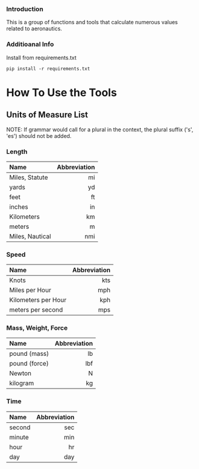 ### Introduction

This is a group of functions and tools that calculate numerous values related to aeronautics.

### Additioanal Info
Install from requirements.txt

```
pip install -r requirements.txt
```
# How To Use the Tools

## Units of Measure List
NOTE: If grammar would call for a plural in the context, the plural suffix ('s', 'es') should not be added. 

### Length
|Name            |Abbreviation|
|:---------------|-----------:|
|Miles, Statute|mi|
|yards|yd|
|feet|ft|
|inches|in|
|Kilometers|km|
|meters|m|
|Miles, Nautical|nmi|

### Speed
|Name            |Abbreviation|
|:---------------|-----------:|
|Knots|kts|
|Miles per Hour|mph|
|Kilometers per Hour|kph|
|meters per second|mps|

### Mass, Weight, Force
|Name            |Abbreviation|
|:---------------|-----------:|
|pound (mass)|lb|
|pound (force)|lbf|
|Newton|N|
|kilogram|kg|


### Time
|Name            |Abbreviation|
|:---------------|-----------:|
|second|sec|
|minute|min|
|hour|hr|
|day|day|



